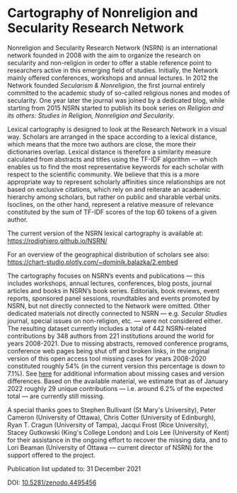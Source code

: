 # Cartography of Nonreligion and Secularity Research Network

Nonreligion and Secularity Research Network (NSRN) is an international network founded in 2008 with the aim to organize the research on secularity and non-religion in order to offer a stable reference point to researchers active in this emerging field of studies. Initially, the Network mainly offered conferences, workshops and annual lectures. In 2012 the Network founded *Secularism & Nonreligion*, the first journal entirely committed to the academic study of so-called religious nones and modes of secularity. One year later the journal was joined by a dedicated blog, while starting from 2015 NSRN started to publish its book series on *Religion and its others: Studies in Religion, Nonreligion and Secularity*.

Lexical cartography is designed to look at the Research Network in a visual way. Scholars are arranged in the space according to a lexical distance, which means that the more two authors are close, the more their dictionaries overlap. Lexical distance is therefore a similarity measure calculated from abstracts and titles using the TF-IDF algorithm — which enables us to find the most representative keywords for each scholar with respect to the scientific community. We believe that this is a more appropriate way to represent scholarly affinities since relationships are not based on exclusive citations, which rely on and reiterate an academic hierarchy among scholars, but rather on public and sharable verbal units. Isoclines, on the other hand, represent a relative measure of relevance constituted by the sum of TF-IDF scores of the top 60 tokens of a given author.

The current version of the NSRN lexical cartography is available at: https://rodighiero.github.io/NSRN/

For an overview of the geographical distribution of scholars see also: https://chart-studio.plotly.com/~dominik.balazka/2.embed

The cartography focuses on NSRN’s events and publications — this includes workshops, annual lectures, conferences, blog posts, journal articles and books in NSRN’s book series. Editorials, book reviews, event reports, sponsored panel sessions, roundtables and events promoted by NSRN, but not directly connected to the Network were omitted. Other dedicated materials not directly connected to NSRN — e.g. *Secular Studies* journal, special issues on non-religion, etc. — were not considered either. The resulting dataset currently includes a total of 442 NSRN-related contributions by 348 authors from 221 institutions around the world for years 2008-2021. Due to missing abstracts, removed conference programs, conference web pages being shut off and broken links, in the original version of this open access tool missing cases for years 2008-2020 constituted roughly 54% (in the current version this percentage is down to 7.1%). See [here](https://chart-studio.plotly.com/~dominik.balazka/7) for additional information about missing cases and version differences. Based on the available material, we estimate that as of January 2022 roughly 29 unique contributions — i.e. around 6.2% of the expected total — are currently still missing.

A special thanks goes to Stephen Bullivant (St Mary's University), Peter Cameron (University of Ottawa), Chris Cotter (University of Edinburgh), Ryan T. Cragun (University of Tampa), Jacqui Frost (Rice University), Stacey Gutkowski (King's College London) and Lois Lee (University of Kent) for their assistance in the ongoing effort to recover the missing data, and to Lori Beaman (University of Ottawa — current director of NSRN) for the support offered to the project.

Publication list updated to: 31 December 2021

DOI: [10.5281/zenodo.4495456](https://doi.org/10.5281/zenodo.4495456)
